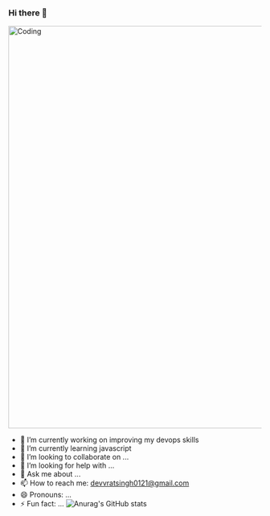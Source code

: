 ### Hi there 👋
<img align="centre" alt="Coding" width="800" src="https://user-images.githubusercontent.com/74038190/242390524-0c7eb6ed-663b-4ce4-bfbd-18239a38ba1b.gif">



- 🔭 I’m currently working on improving my devops skills
- 🌱 I’m currently learning javascript
- 👯 I’m looking to collaborate on ...
- 🤔 I’m looking for help with ...
- 💬 Ask me about ...
- 📫 How to reach me: devvratsingh0121@gmail.com
- 😄 Pronouns: ...
- ⚡ Fun fact: ...
![Anurag's GitHub stats](https://github-readme-stats.vercel.app/api?username=devvratsinghpanwar&show_icons=true&theme=radical)

